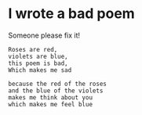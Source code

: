 # I wrote a bad poem
Someone please fix it!

    Roses are red,
    violets are blue,
    this poem is bad,
    Which makes me sad
    
    because the red of the roses
    and the blue of the violets
    makes me think about you
    which makes me feel blue
    
